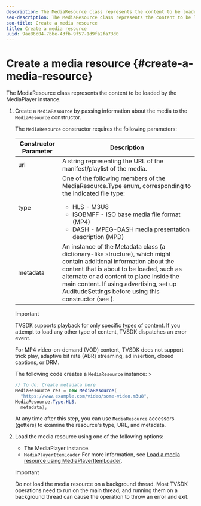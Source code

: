 ```yaml
---
description: The MediaResource class represents the content to be loaded by the MediaPlayer instance.
seo-description: The MediaResource class represents the content to be loaded by the MediaPlayer instance.
seo-title: Create a media resource
title: Create a media resource
uuid: 9ae86c04-7bbe-43fb-9f57-1d9fa2fa73d0
---
```


# Create a media resource {#create-a-media-resource}

The MediaResource class represents the content to be loaded by the MediaPlayer instance.

1. Create a `MediaResource` by passing information about the media to the `MediaResource` constructor.

   The `MediaResource` constructor requires the following parameters:

   <table id="table_22886D6770FB45E99D35D0B90E6CC302"> 
   <thead> 
   <tr> 
      <th colname="col1" class="entry"> Constructor Parameter </th> 
      <th colname="col2" class="entry"> Description </th> 
   </tr> 
   </thead>
   <tbody> 
   <tr> 
      <td colname="col1"> <span class="codeph"> url </span> </td> 
      <td colname="col2"> A string representing the URL of the manifest/playlist of the media. </td> 
   </tr> 
   <tr> 
      <td colname="col1"> <span class="codeph"> type </span> </td> 
      <td colname="col2"> One of the following members of the <span class="codeph"> MediaResource.Type </span> enum, corresponding to the indicated file type: 
      <ul id="ul_C286ED3C31364B858A1C9AF3356E9282"> 
      <li id="li_25B24EF76D8849DE8764539F25E435FA"> <span class="codeph"> HLS </span> - M3U8 </li> 
      <li id="li_1344A41B434D49229E392F1AAF9ECA81"> <span class="codeph"> ISOBMFF </span> - ISO base media file format (MP4) </li> 
      <li id="li_92392073B7334916B06B16570C51AC91"> <span class="codeph"> DASH </span> - MPEG-DASH media presentation description (MPD) </li> 
      </ul> </td> 
   </tr> 
   <tr> 
      <td colname="col1"> <span class="codeph"> metadata </span> </td> 
      <td colname="col2"> An instance of the <span class="codeph"> Metadata </span> class (a dictionary-like structure), which might contain additional information about the content that is about to be loaded, such as alternate or ad content to place inside the main content. If using advertising, set up <span class="codeph"> AuditudeSettings </span> before using this constructor (see <a keyref="ad-insertion-metadata"></a>). </td> 
   </tr> 
   </tbody> 
   </table>

   >[!IMPORTANT]
   >
   >TVSDK supports playback for only specific types of content. If you attempt to load any other type of content, TVSDK dispatches an error event. 
   >
   >For MP4 video-on-demand (VOD) content, TVSDK does not support trick play, adaptive bit rate (ABR) streaming, ad insertion, closed captions, or DRM. 

   The following code creates a `MediaResource` instance:        >

   ```java
   // To do: Create metadata here 
   MediaResource res = new MediaResource( 
     "https://www.example.com/video/some-video.m3u8",  
   MediaResource.Type.HLS, 
     metadata); 
   ```

   At any time after this step, you can use `MediaResource` accessors (getters) to examine the resource's type, URL, and metadata. 
    
1. Load the media resource using one of the following options:

   * The MediaPlayer instance. 
   * `MediaPlayerItemLoader` For more information, see [Load a media resource using MediaPlayerItemLoader](../../../tvsdk-3.0-for-android/android-3.0-content-playback-options-android2/mediaplayer-initialize-for-video/android-3.0-media-resource-mediaplayeritemloader.md).

   >[!IMPORTANT]
   >
   >Do not load the media resource on a background thread. Most TVSDK operations need to run on the main thread, and running them on a background thread can cause the operation to throw an error and exit.

